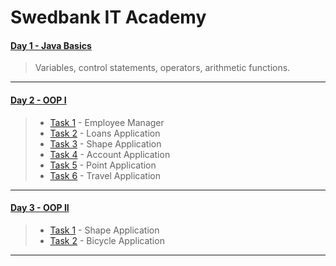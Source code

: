 # Swedbank IT Academy

#### [Day 1 - Java Basics](https://github.com/arnascizi/Akademija/tree/master/JavaBasics "Day 1 - Java Basics")

> Variables, control statements, operators, arithmetic functions.

---

#### [Day 2 - OOP I](https://github.com/arnascizi/Akademija/tree/master/oop "Day 2 - OOP I")

> - [Task 1](https://github.com/arnascizi/Akademija/tree/master/oop/TaskOne "Task 1") - Employee Manager
> - [Task 2](https://github.com/arnascizi/Akademija/tree/master/oop/TaskTwo "Task 2") - Loans Application
> - [Task 3](https://github.com/arnascizi/Akademija/tree/master/oop/TaskThree "Task 3") - Shape Application
> - [Task 4](https://github.com/arnascizi/Akademija/tree/master/oop/TaskFour "Task 4") - Account Application
> - [Task 5](https://github.com/arnascizi/Akademija/tree/master/oop/TaskFive "Task 5") - Point Application
> - [Task 6](https://github.com/arnascizi/Akademija/tree/master/oop/TaskSix "Task 6") - Travel Application

---

#### [Day 3 - OOP II](https://github.com/arnascizi/Akademija/tree/master/oopll "Day 3 - OOP II")

> - [Task 1](https://github.com/arnascizi/Akademija/tree/master/oopll/src/com/itacademy/java/oop/basics/task1 "Task 1") - Shape Application
> - [Task 2](https://github.com/arnascizi/Akademija/tree/master/oopll/src/com/itacademy/java/oop/basics/task2 "Task 2") - Bicycle Application

---
